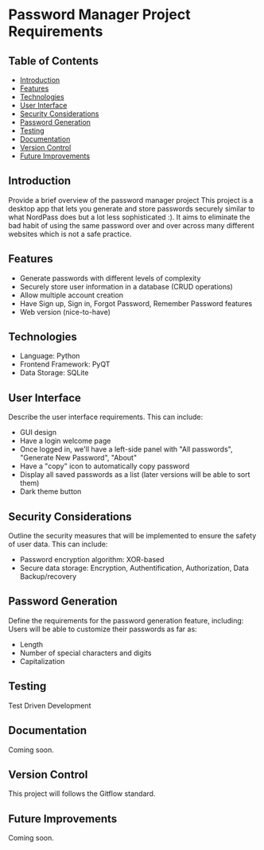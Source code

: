# Password Manager Project Requirements

## Table of Contents

- [Introduction](#introduction)
- [Features](#features)
- [Technologies](#technologies)
- [User Interface](#user-interface)
- [Security Considerations](#security-considerations)
- [Password Generation](#password-generation)
- [Testing](#testing)
- [Documentation](#documentation)
- [Version Control](#version-control)
- [Future Improvements](#future-improvements)

## Introduction

Provide a brief overview of the password manager project
This project is a desktop app that lets you generate and store passwords securely similar to what NordPass does but a lot less sophisticated :). It aims to eliminate the bad habit of using the same password over and over across many different websites which is not a safe practice.

## Features

- Generate passwords with different levels of complexity
- Securely store user information in a database (CRUD operations)
- Allow multiple account creation
- Have Sign up, Sign in, Forgot Password, Remember Password features
- Web version (nice-to-have)

## Technologies

- Language: Python
- Frontend Framework: PyQT
- Data Storage: SQLite

## User Interface

Describe the user interface requirements. This can include:

- GUI design
- Have a login welcome page
- Once logged in, we'll have a left-side panel with "All passwords", "Generate New Password", "About"
- Have a "copy" icon to automatically copy password
- Display all saved passwords as a list (later versions will be able to sort them)
- Dark theme button

## Security Considerations

Outline the security measures that will be implemented to ensure the safety of user data. This can include:

- Password encryption algorithm: XOR-based
- Secure data storage: Encryption, Authentification, Authorization, Data Backup/recovery

## Password Generation

Define the requirements for the password generation feature, including:
Users will be able to customize their passwords as far as:

- Length
- Number of special characters and digits
- Capitalization

## Testing

Test Driven Development

## Documentation

Coming soon.

## Version Control

This project will follows the Gitflow standard.

## Future Improvements

Coming soon.
